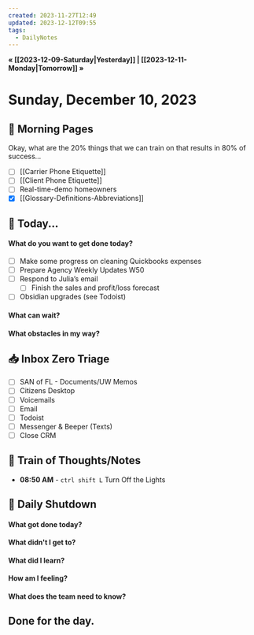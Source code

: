 ```yaml
---
created: 2023-11-27T12:49
updated: 2023-12-12T09:55
tags:
  - DailyNotes
---
```

**« [[2023-12-09-Saturday|Yesterday]] | [[2023-12-11-Monday|Tomorrow]] »**
# Sunday, December 10, 2023

## 🌅 Morning Pages
Okay, what are the 20% things that we can train on that results in 80% of success…
- [ ] [[Carrier Phone Etiquette]]
- [ ] [[Client Phone Etiquette]]
- [ ] Real-time-demo homeowners
- [x] [[Glossary-Definitions-Abbreviations]]
## 📅 Today...
#### What do you want to get done today? 
- [ ] Make some progress on cleaning Quickbooks expenses
- [ ] Prepare Agency Weekly Updates W50
- [ ] Respond to Julia’s email
	- [ ] Finish the sales and profit/loss forecast
- [ ] Obsidian upgrades (see Todoist)

#### What can wait? 

#### What obstacles in my way?


## 📥 Inbox Zero Triage
- [ ] SAN of FL - Documents/UW Memos
- [ ] Citizens Desktop
- [ ] Voicemails
- [ ] Email
- [ ] Todoist
- [ ] Messenger & Beeper (Texts)
- [ ] Close CRM

## 💭 Train of Thoughts/Notes
- **08:50 AM** - 
`ctrl shift L` Turn Off the Lights
## 🌙 Daily Shutdown
#### What got done today?

#### What didn't I get to?

#### What did I learn?

#### How am I feeling?

#### What does the team need to know?


## Done for the day.

